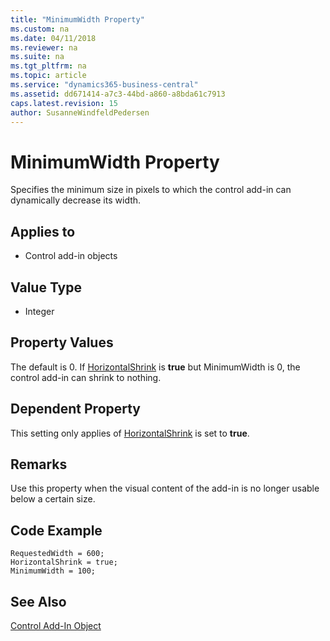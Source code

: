 ```yaml
---
title: "MinimumWidth Property"
ms.custom: na
ms.date: 04/11/2018
ms.reviewer: na
ms.suite: na
ms.tgt_pltfrm: na
ms.topic: article
ms.service: "dynamics365-business-central"
ms.assetid: dd671414-a7c3-44bd-a860-a8bda61c7913
caps.latest.revision: 15
author: SusanneWindfeldPedersen
---
```


 

# MinimumWidth Property

Specifies the minimum size in pixels to which the control add-in can dynamically decrease its width.

## Applies to
- Control add-in objects
  
## Value Type 
  
-   Integer 

## Property Values
The default is 0. If [HorizontalShrink](devenv-horizontalshrink-property.md) is **true** but MinimumWidth is 0, the control add-in can shrink to nothing.

## Dependent Property
This setting only applies of [HorizontalShrink](devenv-horizontalshrink-property.md) is set to **true**.

## Remarks 
Use this property when the visual content of the add-in is no longer usable below a certain size.

## Code Example 
```
RequestedWidth = 600;
HorizontalShrink = true;
MinimumWidth = 100;
```

## See Also  
[Control Add-In Object](../devenv-control-addin-object.md)   
 